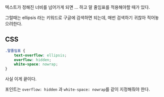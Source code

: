 텍스트가 정해진 너비를 넘어가게 되면 ... 하고 말 줄임표를 적용해야할 때가 있다.

그럴때는 ellipsis 라는 키워드로 구글에 검색하면 되는데, 매번 검색하기 귀찮아 적어놓으려한다.


## CSS

``` css
.말줄임표 {
    text-overflow: ellipsis;
    overflow: hidden;
    white-space: nowrap;
}
```

사실 이게 끝이다.

포인트는 `overflow: hidden` 과 `white-space: nowrap`를 같이 지정해줘야 한다.